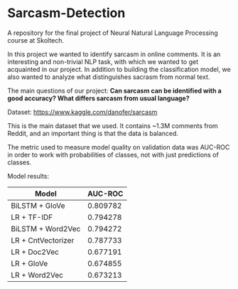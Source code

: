 # Sarcasm-Detection

A repository for the final project of Neural Natural Language Processing course at Skoltech.

In this project we wanted to identify sarcasm in online comments. It is an interesting and non-trivial NLP task, with which we wanted to get acquainted in our project. In addition to building the classification model, we also wanted to analyze what distinguishes sacrasm from normal text.

The main questions of our project: **Can sarcasm can be identified with a good accuracy? What differs sarcasm from usual language?**

Dataset: https://www.kaggle.com/danofer/sarcasm

This is the main dataset that we used. It contains ~1.3M comments from Reddit, and an important thing is that the data is balanced.

The metric used to measure model quality on validation data was AUC-ROC in order to work with probabilities of classes, not with just predictions of classes.

Model results:

|Model|AUC-ROC|
|-|-|
|BiLSTM + GloVe|0.809782|
|LR + TF-IDF|0.794278|
|BiLSTM + Word2Vec|0.794272|
|LR + CntVectorizer|0.787733|
|LR + Doc2Vec|0.677191|
|LR + GloVe|0.674855|
|LR + Word2Vec|0.673213|
